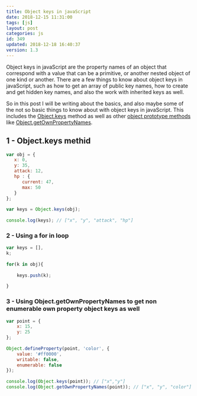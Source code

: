 ```yaml
---
title: Object keys in javaScript
date: 2018-12-15 11:31:00
tags: [js]
layout: post
categories: js
id: 349
updated: 2018-12-18 16:40:37
version: 1.3
---
```


Object keys in javaScript are the property names of an object that correspond with a value that can be a primitive, or another nested object of one kind or another. There are a few things to know about object keys in javaScript, such as how to get an array of public key names, how to create and get hidden key names, and also the work with inherited keys as well. 

So in this post I will be writing about the basics, and also maybe some of the not so basic things to know about with object keys in javaScript. This includes the [Object.keys](https://developer.mozilla.org/en-US/docs/Web/JavaScript/Reference/Global_Objects/Object/keys) method as well as other [object prototype methods](https://developer.mozilla.org/en-US/docs/Web/JavaScript/Reference/Global_Objects/Object) like [Object.getOwnPropertyNames](https://developer.mozilla.org/en-US/docs/Web/JavaScript/Reference/Global_Objects/Object/getOwnPropertyNames).

<!-- more -->

## 1 - Object.keys methid

```js
var obj = {
   x: 0,
   y: 35,
   attack: 12,
   hp : {
      current: 47,
      max: 50
   }
};
 
var keys = Object.keys(obj);
 
console.log(keys); // ["x", "y", "attack", "hp"]
```

### 2 - Using a for in loop

```js
var keys = [],
k;
 
for(k in obj){
 
    keys.push(k);
 
}
```

### 3 - Using Object.getOwnPropertyNames to get non enumerable own property object keys as well

```js
var point = {
    x: 15,
    y: 25
};
 
Object.defineProperty(point, 'color', {
    value: '#ff0000',
    writable: false,
    enumerable: false
});
 
console.log(Object.keys(point)); // ["x","y"]
console.log(Object.getOwnPropertyNames(point)); // ["x", "y", "color"]
```